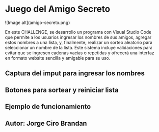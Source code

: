 <h1> Juego del Amigo Secreto </h1>
![Image alt](amigo-secreto.png)
<p>
En este CHALLENGE, se desarrollo un programa con Visual Studio Code que permite a los usuarios ingresar los nombres de sus amigos, agregar estos nombres a una lista, y, finalmente, realizar un sorteo aleatorio para seleccionar un nombre de la lista. Este sistema incluye validaciones para evitar que se ingresen cadenas vacías o repetidas y ofrecerá una interfaz en formato website sencilla y amigable para su uso.
</p>

<h2>Captura del imput para ingresar los nombres</h2>

<h2> Botones para sortear y reiniciar lista</h2>

<h2> Ejemplo de funcionamiento</h2>

<h2> Autor: Jorge Ciro Brandan</h2>


